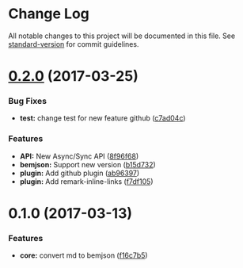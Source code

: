 # Change Log

All notable changes to this project will be documented in this file. See [standard-version](https://github.com/conventional-changelog/standard-version) for commit guidelines.

<a name="0.2.0"></a>
# [0.2.0](https://github.com/birhoff/md-2-bemjson/compare/v0.1.0...v0.2.0) (2017-03-25)


### Bug Fixes

* **test:** change test for new feature github ([c7ad04c](https://github.com/birhoff/md-2-bemjson/commit/c7ad04c))


### Features

* **API:** New Async/Sync API ([8f96f68](https://github.com/birhoff/md-2-bemjson/commit/8f96f68))
* **bemjson:** Support new version ([b15d732](https://github.com/birhoff/md-2-bemjson/commit/b15d732))
* **plugin:** Add github plugin ([ab96397](https://github.com/birhoff/md-2-bemjson/commit/ab96397))
* **plugin:** Add remark-inline-links ([f7df105](https://github.com/birhoff/md-2-bemjson/commit/f7df105))



<a name="0.1.0"></a>
# 0.1.0 (2017-03-13)


### Features

* **core:** convert md to bemjson ([f16c7b5](https://github.com/birhoff/md-2-bemjson/commit/f16c7b5))

